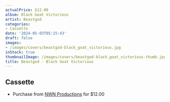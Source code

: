 ```yaml
---
actualPrice: $12.00
album: Black Goat Victorious
artist: Beastgod
categories:
- Cassette
date: '2024-05-03T05:15:43'
draft: false
images:
- /images/covers/beastgod-black_goat_victorious.jpg
inStock: true
thumbnailImage: /images/covers/beastgod-black_goat_victorious-thumb.jpg
title: Beastgod - Black Goat Victorious
---
```


## Cassette
* Purchase from [NWN Productions](http://shop.nwnprod.com/index.php?route=product/product&path=73&product_id=42630&sort=pd.name&order=ASC) for $12.00
